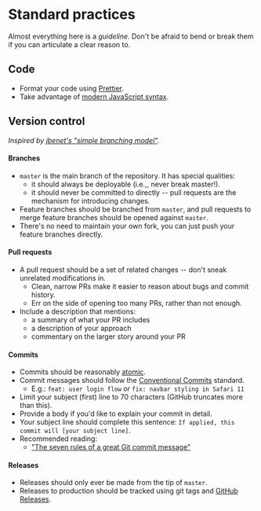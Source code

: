 # Standard practices

Almost everything here is a _guideline_. Don't be afraid to bend or break them if you can articulate a clear reason to.

## Code

* Format your code using [Prettier](https://prettier.io).
* Take advantage of [modern JavaScript syntax](http://es6-features.org/).

## Version control

_Inspired by [jbenet's "simple branching model"](https://gist.github.com/jbenet/ee6c9ac48068889b0912)._

#### Branches

* `master` is the main branch of the repository. It has special qualities:
  * it should always be deployable (i.e.,, never break master!).
  * it should never be committed to directly -- pull requests are the mechanism for introducing changes.
* Feature branches should be branched from `master`, and pull requests to merge
  feature branches should be opened against `master`.
* There's no need to maintain your own fork, you can just push your feature
  branches directly.

#### Pull requests
* A pull request should be a set of related changes -- don't sneak unrelated
  modifications in.
  * Clean, narrow PRs make it easier to reason about bugs and commit history.
  * Err on the side of opening too many PRs, rather than not enough.
* Include a description that mentions: 
  * a summary of what your PR includes
  * a description of your approach
  * commentary on the larger story around your PR

#### Commits

* Commits should be reasonably [atomic](ttps://seesparkbox.com/foundry/atomic_commits_with_git).
* Commit messages should follow the [Conventional
  Commits](https://www.conventionalcommits.org/en/v1.0.0-beta.2/) standard.
  * E.g.: `feat: user login flow` or `fix: navbar styling in Safari 11`
* Limit your subject (first) line to 70 characters (GitHub truncates more than this).
* Provide a body if you'd like to explain your commit in detail.
* Your subject line should complete this sentence: `If applied, this commit will [your subject line]`.
* Recommended reading:
  * ["The seven rules of a great Git commit message"](https://chris.beams.io/posts/git-commit/#seven-rules)

#### Releases
* Releases should only ever be made from the tip of `master`.
* Releases to production should be tracked using git tags and [GitHub Releases](https://help.github.com/en/articles/creating-releases).
